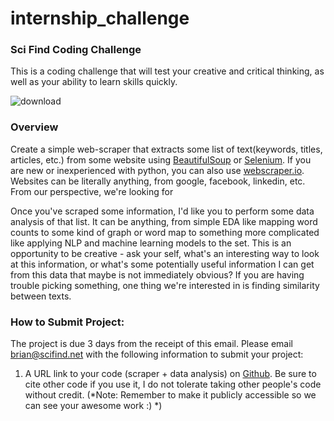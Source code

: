 # internship_challenge
### Sci Find Coding Challenge ###

This is a coding challenge that will test your creative and critical thinking, as well as your ability to learn skills quickly. 

![download](https://user-images.githubusercontent.com/43942774/82876787-32359980-9eee-11ea-8632-1e835a682014.png)


### Overview ###
Create a simple web-scraper that extracts some list of text(keywords, titles, articles, etc.) from some website using [BeautifulSoup](https://programminghistorian.org/en/lessons/intro-to-beautiful-soup) or [Selenium](https://www.geeksforgeeks.org/selenium-python-tutorial/). If you are new or inexperienced with python, you can also use [webscraper.io](webscraper.io). Websites can be literally anything, from google, facebook, linkedin, etc. From our perspective, we're looking for 

Once you've scraped some information, I'd like you to perform some data analysis of that list. It can be anything, from simple EDA like mapping word counts to some kind of graph or word map to something more complicated like applying NLP and machine learning models to the set. This is an opportunity to be creative - ask your self, what's an interesting way to look at this information, or what's some potentially useful information I can get from this data that maybe is not immediately obvious? If you are having trouble picking something, one thing we're interested in is finding similarity between texts. 


### How to Submit Project: ###
The project is due 3 days from the receipt of this email. Please email brian@scifind.net with the following information to submit your project:

  1. A URL link to your code (scraper + data analysis) on [Github](https://github.com/). Be sure to cite other code if you use it, I do not tolerate taking other people's code without credit. (*Note: Remember to make it publicly accessible so we can see your awesome work :) *)
